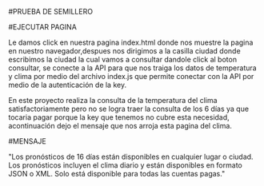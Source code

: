 #PRUEBA DE SEMILLERO

#EJECUTAR PAGINA

Le damos click en nuestra pagina index.html donde nos muestre la pagina en nuestro navegador,despues nos dirigimos a la casilla ciudad donde escribimos la ciudad la cual vamos a consultar dandole click al boton consultar, se conecte a la API para que nos traiga los datos de temperatura y clima por medio del archivo index.js que permite conectar con la API por medio de la autenticación de la key.


En este proyecto realiza la consulta de la temperatura del clima satisfactoriamente pero no se logra traer la consulta de los 6 días ya que tocaria pagar porque la key que tenemos no cubre esta necesidad, acontinuación dejo el mensaje que nos arroja esta pagina del clima.

#MENSAJE 

"Los pronósticos de 16 días están disponibles en cualquier lugar o ciudad. Los pronósticos incluyen el clima diario y están disponibles en formato JSON o XML. Solo está disponible para todas las cuentas pagas."
